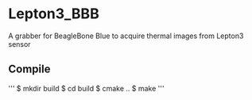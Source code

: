 # Lepton3_BBB
A grabber for BeagleBone Blue to acquire thermal images from Lepton3 sensor

## Compile
'''
$ mkdir build
$ cd build
$ cmake ..
$ make
'''


